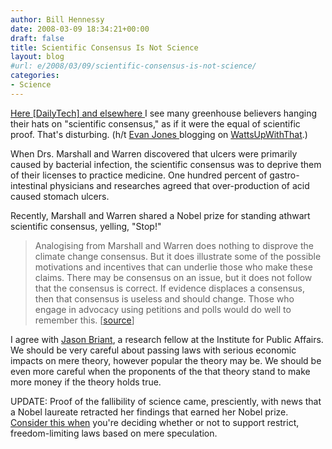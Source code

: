 ```yaml
---
author: Bill Hennessy
date: 2008-03-09 18:34:21+00:00
draft: false
title: Scientific Consensus Is Not Science
layout: blog
#url: e/2008/03/09/scientific-consensus-is-not-science/
categories:
- Science
---
```


[Here [DailyTech] and elsewhere ](https://www.dailytech.com/article.aspx?newsid=10973)I see many greenhouse believers hanging their hats on "scientific consensus," as if it were the equal of scientific proof. That's disturbing.  (h/t [Evan Jones ](https://wattsupwiththat.wordpress.com/2008/03/08/who-decides/#more-844)blogging on [WattsUpWithThat](https://wattsupwiththat.wordpress.com).)

When Drs. Marshall and Warren discovered that ulcers were primarily caused by bacterial infection, the scientific consensus was to deprive them of their licenses to practice medicine. One hundred percent of gastro-intestinal physicians and researches agreed that over-production of acid caused stomach ulcers.

Recently, Marshall and Warren shared a Nobel prize for standing athwart scientific consensus, yelling, "Stop!"


> Analogising from Marshall and Warren does nothing to disprove the climate change consensus. But it does illustrate some of the possible motivations and incentives that can underlie those who make these claims. There may be consensus on an issue, but it does not follow that the consensus is correct. If evidence displaces a consensus, then that consensus is useless and should change. Those who engage in advocacy using petitions and polls would do well to remember this. [[source](https://findarticles.com/p/articles/mi_qa5490/is_200512/ai_n21385697)]


I agree with [Jason Briant](https://findarticles.com/p/articles/mi_qa5490/is_200512/ai_n21385697/pg_1), a research fellow at the Institute for Public Affairs. We should be very careful about passing laws with serious economic impacts on mere theory, however popular the theory may be. We should be even more careful when the proponents of the that theory stand to make more money if the theory holds true.

UPDATE:  Proof of the fallibility of science came, presciently, with news that a Nobel laureate retracted her findings that earned her Nobel prize.  [Consider this when](https://apnews.myway.com/article/20080306/D8V873AG0.html) you're deciding whether or not to support restrict, freedom-limiting laws based on mere speculation.


